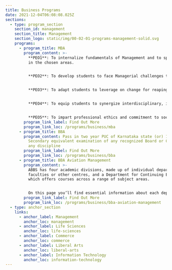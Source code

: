 ```yaml
---
title: Business Programs
date: 2021-12-04T06:08:08.025Z
sections:
  - type: program_section
    section_id: management
    section_title: Management
    section_logo: static/img/00-02-01-programs-management-solid.svg
    programs:
      - program_title: MBA
        program_content: >-
          **PEO1**: To internalize fundamentals of Management and to specialize
          in the chosen areas.  


          **PEO2**: To develop students to face Managerial challenges through effective decision making, logical and critical thinking to excel in chosen career.  


          **PEO3**: To adapt students to leverage on change for reaping social and economic benefits.  


          **PEO4**: To equip students to synergize interdisciplinary, interpersonal and multicultural environment.  


          **PEO5**: To impart professional ethics and commitment to social responsibilities enabling them to become global corporate citizens.
        program_link_label: Find Out More
        program_link_loc: /programs/business/mba
      - program_title: BBA
        program_content: Pass in two year PUC of Karnataka state (or) 10+2 or Higher
          Secondary equivalent examination of any recognized Board or Council in
          any discipline
        program_link_label: Find Out More
        program_link_loc: /programs/business/bba
      - program_title: BBA Aviation Management
        program_content: >-
          ABBS has four academic divisions, made up of individual departments,
          faculties or other centres, and a Department for Continuing Education,
          which offers courses across a range of subject areas. 


          On this page you’ll find essential information about each department and the courses they offer, to help you to narrow your focus to a particular course.
        program_link_label: Find Out More
        program_link_loc: /programs/business/bba-aviation-management
  - type: anchor_section
    links:
      - anchor_label: Management
        anchor_loc: management
      - anchor_label: Life Sciences
        anchor_loc: life-sciences
      - anchor_label: Commerce
        anchor_loc: commerce
      - anchor_label: Liberal Arts
        anchor_loc: liberal-arts
      - anchor_label: Information Technology
        anchor_loc: information-technology
---
```


